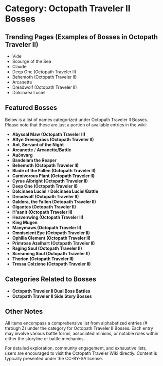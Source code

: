 # Category: Octopath Traveler II Bosses

## Trending Pages (Examples of Bosses in Octopath Traveler II)
- Vide
- Scourge of the Sea
- Claude
- Deep One (Octopath Traveler II)
- Behemoth (Octopath Traveler II)
- Arcanette
- Dreadwolf (Octopath Traveler II)
- Dolcinaea Luciel

## Featured Bosses
Below is a list of names categorized under Octopath Traveler II Bosses. Please note that these are just a portion of available entries in the wiki:

- **Abyssal Maw (Octopath Traveler II)**
- **Alfyn Greengrass (Octopath Traveler II)**
- **Ant, Servant of the Night**
- **Arcanette** / **Arcanette/Battle**
- **Auðnvarg**
- **Bandelam the Reaper**
- **Behemoth (Octopath Traveler II)**
- **Blade of the Fallen (Octopath Traveler II)**
- **Carnivorous Plant (Octopath Traveler II)**
- **Cyrus Albright (Octopath Traveler II)**
- **Deep One (Octopath Traveler II)**
- **Dolcinaea Luciel** / **Dolcinaea Luciel/Battle**
- **Dreadwolf (Octopath Traveler II)**
- **Galdera, the Fallen (Octopath Traveler II)**
- **Gigantes (Octopath Traveler II)**
- **H'aanit (Octopath Traveler II)**
- **Heavenwing (Octopath Traveler II)**
- **King Mugen**
- **Manymaws (Octopath Traveler II)**
- **Omniscient Eye (Octopath Traveler II)**
- **Ophilia Clement (Octopath Traveler II)**
- **Primrose Azelhart (Octopath Traveler II)**
- **Raging Soul (Octopath Traveler II)**
- **Screaming Soul (Octopath Traveler II)**
- **Therion (Octopath Traveler II)**
- **Tressa Colzione (Octopath Traveler II)**

## Categories Related to Bosses
- **Octopath Traveler II Dual Boss Battles**
- **Octopath Traveler II Side Story Bosses**

## Other Notes
All items encompass a comprehensive list from alphabetized entries (# through Z) under the category for Octopath Traveler II Bosses. Each entry may involve various battle forms, associated minions, or notable roles within either the storyline or battle mechanics.

For detailed exploration, community engagement, and exhaustive lists, users are encouraged to visit the Octopath Traveler Wiki directly. Content is typically presented under the CC-BY-SA license.